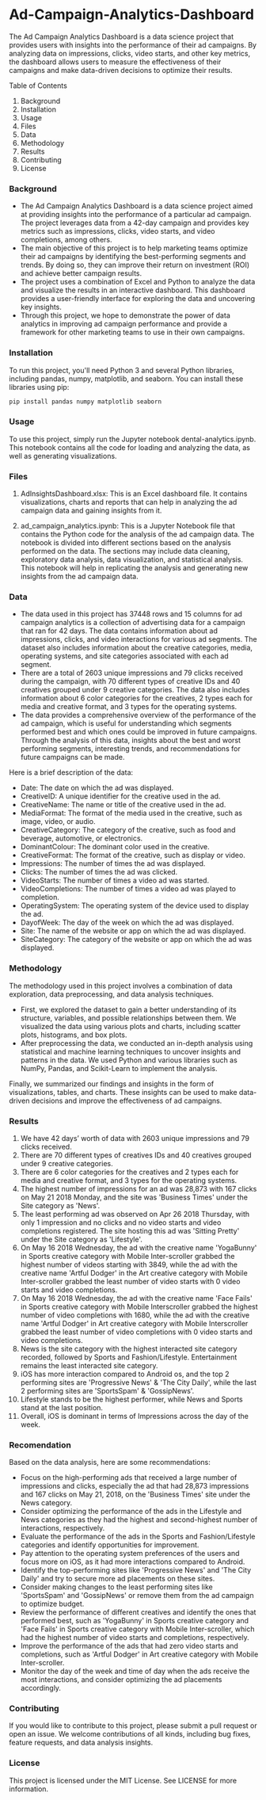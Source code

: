 # Ad-Campaign-Analytics-Dashboard

The Ad Campaign Analytics Dashboard is a data science project that provides users with insights into the performance of their ad campaigns. By analyzing data on impressions, clicks, video starts, and other key metrics, the dashboard allows users to measure the effectiveness of their campaigns and make data-driven decisions to optimize their results.

Table of Contents

1. Background
2. Installation
3. Usage
4. Files
5. Data
6. Methodology
7. Results
8. Contributing
9. License

### Background

- The Ad Campaign Analytics Dashboard is a data science project aimed at providing insights into the performance of a particular ad campaign. The project leverages data from a 42-day campaign and provides key metrics such as impressions, clicks, video starts, and video completions, among others.
- The main objective of this project is to help marketing teams optimize their ad campaigns by identifying the best-performing segments and trends. By doing so, they can improve their return on investment (ROI) and achieve better campaign results.
- The project uses a combination of Excel and Python to analyze the data and visualize the results in an interactive dashboard. This dashboard provides a user-friendly interface for exploring the data and uncovering key insights.
- Through this project, we hope to demonstrate the power of data analytics in improving ad campaign performance and provide a framework for other marketing teams to use in their own campaigns.

### Installation

To run this project, you'll need Python 3 and several Python libraries, including pandas, numpy, matplotlib, and seaborn. You can install these libraries using pip:

```python
pip install pandas numpy matplotlib seaborn
```

### Usage

To use this project, simply run the Jupyter notebook dental-analytics.ipynb. This notebook contains all the code for loading and analyzing the data, as well as generating visualizations.

### Files

1. AdInsightsDashboard.xlsx: This is an Excel dashboard file. It contains visualizations, charts and reports that can help in analyzing the ad campaign data and gaining insights from it.

2. ad_campaign_analytics.ipynb: This is a Jupyter Notebook file that contains the Python code for the analysis of the ad campaign data. The notebook is divided into different sections based on the analysis performed on the data. The sections may include data cleaning, exploratory data analysis, data visualization, and statistical analysis. This notebook will help in replicating the analysis and generating new insights from the ad campaign data.

### Data

- The data used in this project has 37448 rows and 15 columns for ad campaign analytics is a collection of advertising data for a campaign that ran for 42 days. The data contains information about ad impressions, clicks, and video interactions for various ad segments. The dataset also includes information about the creative categories, media, operating systems, and site categories associated with each ad segment.
- There are a total of 2603 unique impressions and 79 clicks received during the campaign, with 70 different types of creative IDs and 40 creatives grouped under 9 creative categories. The data also includes information about 6 color categories for the creatives, 2 types each for media and creative format, and 3 types for the operating systems.
- The data provides a comprehensive overview of the performance of the ad campaign, which is useful for understanding which segments performed best and which ones could be improved in future campaigns. Through the analysis of this data, insights about the best and worst performing segments, interesting trends, and recommendations for future campaigns can be made. 

Here is a brief description of the data: 

- Date: The date on which the ad was displayed.
- CreativeID: A unique identifier for the creative used in the ad.
- CreativeName: The name or title of the creative used in the ad.
- MediaFormat: The format of the media used in the creative, such as image, video, or audio.
- CreativeCategory: The category of the creative, such as food and beverage, automotive, or electronics.
- DominantColour: The dominant color used in the creative.
- CreativeFormat: The format of the creative, such as display or video.
- Impressions: The number of times the ad was displayed.
- Clicks: The number of times the ad was clicked.
- VideoStarts: The number of times a video ad was started.
- VideoCompletions: The number of times a video ad was played to completion.
- OperatingSystem: The operating system of the device used to display the ad.
- DayofWeek: The day of the week on which the ad was displayed.
- Site: The name of the website or app on which the ad was displayed.
- SiteCategory: The category of the website or app on which the ad was displayed.

### Methodology

The methodology used in this project involves a combination of data exploration, data preprocessing, and data analysis techniques.

- First, we explored the dataset to gain a better understanding of its structure, variables, and possible relationships between them. We visualized the data using various plots and charts, including scatter plots, histograms, and box plots.
- After preprocessing the data, we conducted an in-depth analysis using statistical and machine learning techniques to uncover insights and patterns in the data. We used Python and various libraries such as NumPy, Pandas, and Scikit-Learn to implement the analysis.

Finally, we summarized our findings and insights in the form of visualizations, tables, and charts. These insights can be used to make data-driven decisions and improve the effectiveness of ad campaigns.

### Results

1. We have 42 days’ worth of data with 2603 unique impressions and 79 clicks received.
2. There are 70 different types of creatives IDs and 40 creatives grouped under 9 creative categories.
3. There are 6 color categories for the creatives and 2 types each for media and creative format, and 3 types for the operating systems.
4. The highest number of impressions for an ad was 28,873 with 167 clicks on May 21 2018 Monday, and the site was 'Business Times' under the Site category as 'News'.
5. The least performing ad was observed on Apr 26 2018 Thursday, with only 1 impression and no clicks and no video starts and video completions registered. The site hosting this ad was 'Sitting Pretty' under the Site category as 'Lifestyle'.
6. On May 16 2018 Wednesday, the ad with the creative name 'YogaBunny' in Sports creative category with Mobile Inter-scroller grabbed the highest number of videos starting with 3849, while the ad with the creative name 'Artful Dodger' in the Art creative category with Mobile Inter-scroller grabbed the least number of video starts with 0 video starts and video completions.
7. On May 16 2018 Wednesday, the ad with the creative name 'Face Fails' in Sports creative category with Mobile Interscroller grabbed the highest number of video completions with 1680, while the ad with the creative name 'Artful Dodger' in Art creative category with Mobile Interscroller grabbed the least number of video completions with 0 video starts and video completions.
8. News is the site category with the highest interacted site category recorded, followed by Sports and Fashion/Lifestyle. Entertainment remains the least interacted site category.
9. iOS has more interaction compared to Android os, and the top 2 performing sites are 'Progressive News' & 'The City Daily', while the last 2 performing sites are 'SportsSpam' & 'GossipNews'.
10. Lifestyle stands to be the highest performer, while News and Sports stand at the last position.
11. Overall, iOS is dominant in terms of Impressions across the day of the week.

### Recomendation 

Based on the data analysis, here are some recommendations:

- Focus on the high-performing ads that received a large number of impressions and clicks, especially the ad that had 28,873 impressions and 167 clicks on May 21, 2018, on the 'Business Times' site under the News category.
- Consider optimizing the performance of the ads in the Lifestyle and News categories as they had the highest and second-highest number of interactions, respectively.
- Evaluate the performance of the ads in the Sports and Fashion/Lifestyle categories and identify opportunities for improvement.
- Pay attention to the operating system preferences of the users and focus more on iOS, as it had more interactions compared to Android.
- Identify the top-performing sites like 'Progressive News' and 'The City Daily' and try to secure more ad placements on these sites.
- Consider making changes to the least performing sites like 'SportsSpam' and 'GossipNews' or remove them from the ad campaign to optimize budget.
- Review the performance of different creatives and identify the ones that performed best, such as 'YogaBunny' in Sports creative category and 'Face Fails' in Sports creative category with Mobile Inter-scroller, which had the highest number of video starts and completions, respectively.
- Improve the performance of the ads that had zero video starts and completions, such as 'Artful Dodger' in Art creative category with Mobile Inter-scroller.
- Monitor the day of the week and time of day when the ads receive the most interactions, and consider optimizing the ad placements accordingly.

### Contributing

If you would like to contribute to this project, please submit a pull request or open an issue. We welcome contributions of all kinds, including bug fixes, feature requests, and data analysis insights.

### License

This project is licensed under the MIT License. See LICENSE for more information.
